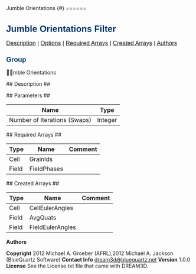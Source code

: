 
<html>
<head>
<meta name="qrichtext" content="1" />
<style type="text/css">
h1.pHeading1 { color: #003366; font-family: Arial, Verdana, Helvetica, sans-serif; font-size: x-large; font-weight: bold; text-align: left }
h2.pHeading2 { color: #003366; font-family: Arial, Verdana, Helvetica, sans-serif; font-size: large; font-weight: bold; text-align: left }
p.pBody { font-family: Arial, Verdana, Helvetica, sans-serif; font-size: medium; text-align: left }
p.pCellBody { font-family: Arial, Verdana, Helvetica, sans-serif; font-size: medium; text-align: left }
#footer
{
   font-family: Arial, Verdana, Helvetica, sans-serif;
   font-color:Blue;
   font-size:small;
   background-color:#CCCCCC;
   padding:0pt;
   position:fixed;
   bottom:1%;
   left:1%;
   width:98%;
}
</style>Jumble Orientations {#}
======
<h1 class="pHeading1">Jumble Orientations Filter</h1>
<p class="pCellBody">
<a href="../mble OrientationsFilters/JumbleOrientations.html#wp2">Description</a>
| <a href="../mble OrientationsFilters/JumbleOrientations.html#wp3">Options</a>
| <a href="../mble OrientationsFilters/JumbleOrientations.html#wp4">Required Arrays</a>
| <a href="../mble OrientationsFilters/JumbleOrientations.html#wp5">Created Arrays</a>
| <a href="../mble OrientationsFilters/JumbleOrientations.html#wp1">Authors</a> 

<a name="wp7"></a>
<h2 class="pHeading2">Group</h2>
mble Orientations

<a name="wp2"> </a>## Description ##


<a name="wp3"> </a>## Parameters ##

| Name | Type |
|------|------|
| Number of Iterations (Swaps) | Integer |

<a name="wp4"> </a>## Required Arrays ##

| Type | Name | Comment |
|------|------|---------|
| Cell | GrainIds |  |
| Field | FieldPhases |  |

<a name="wp5"> </a>## Created Arrays ##

| Type | Name | Comment |
|------|------|---------|
| Cell | CellEulerAngles |  |
| Field | AvgQuats |  |
| Field | FieldEulerAngles |  |

<a name="wp1"> </a>**Authors**

**Copyright** 2012 Michael A. Groeber (AFRL),2012 Michael A. Jackson (BlueQuartz Software)
**Contact Info** dream3d@bluequartz.net
**Version** 1.0.0
**License**  See the License.txt file that came with DREAM3D.
</body>
</html>
